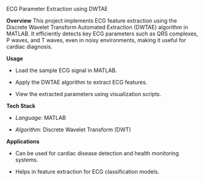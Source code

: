 ECG Parameter Extraction using DWTAE

**Overview**
This project implements ECG feature extraction using the Discrete Wavelet Transform Automated Extraction (DWTAE) algorithm in MATLAB. It efficiently detects key ECG parameters such as QRS complexes, P waves, and T waves, even in noisy environments, making it useful for cardiac diagnosis.

**Usage**
- Load the sample ECG signal in MATLAB.

- Apply the DWTAE algorithm to extract ECG features.

- View the extracted parameters using visualization scripts.

**Tech Stack**
- *Language*: MATLAB

- *Algorithm*: Discrete Wavelet Transform (DWT)

**Applications**
- Can be used for cardiac disease detection and health monitoring systems.

- Helps in feature extraction for ECG classification models.

